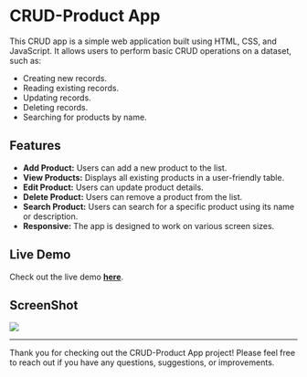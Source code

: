 # CRUD-Product App
This CRUD app is a simple web application built using HTML, CSS, and JavaScript. It allows users to perform basic CRUD operations on a dataset, such as:
<ul>
  <li>Creating new records.</li>
  <li>Reading existing records.</li>
  <li>Updating records.</li>
  <li>Deleting records.</li>
  <li>Searching for products by name.</li>
</ul>

## Features
<ul>
  <li><b>Add Product:</b> Users can add a new product to the list.</li>
  <li><b>View Products:</b> Displays all existing products in a user-friendly table.</li>
  <li><b>Edit Product:</b> Users can update product details.</li>
  <li><b>Delete Product:</b> Users can remove a product from the list.</li>
  <li><b>Search Product:</b> Users can search for a specific product using its name or description.</li>
  <li><b>Responsive:</b> The app is designed to work on various screen sizes.</li>
</ul>

## Live Demo
Check out the live demo **[here](https://esraaalzoghby.github.io/Random-Quotes-App/)**.

## ScreenShot
<img src= https://github.com/user-attachments/assets/2b37e152-970f-43f4-918f-636d5e77f608>
<hr>

Thank you for checking out the CRUD-Product App project! Please feel free to reach out if you have any questions, suggestions, or improvements. 


